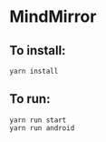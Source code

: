 # MindMirror

## To install:
```
yarn install
```

## To run:
```
yarn run start
yarn run android
```